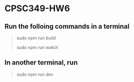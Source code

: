 # CPSC349-HW6

## Run the folloing commands in a terminal
>sudo npm run build
>
>sudo npm run watch

## In another terminal, run
>sudo npm run dev
